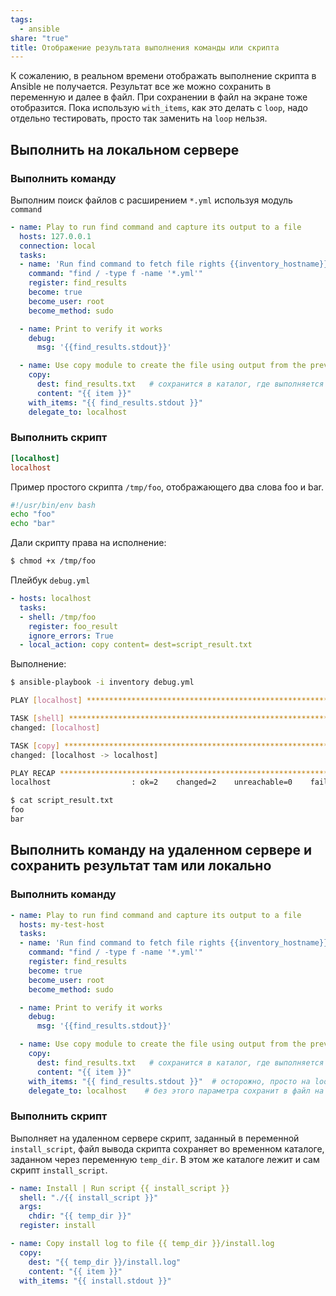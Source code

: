 ```yaml
---
tags:
  - ansible
share: "true"
title: Отображение результата выполнения команды или скрипта
---
```


К сожалению, в реальном времени отображать выполнение скрипта в Ansible не получается. Результат все же можно сохранить в переменную и далее в файл. При сохранении в файл на экране тоже отобразится. Пока использую `with_items`, как это делать с `loop`, надо отдельно тестировать, просто так заменить на `loop` нельзя.
## Выполнить на локальном сервере

### Выполнить команду
Выполним поиск файлов с расширением `*.yml` используя модуль `command`

```yaml title="find_results.yml"
- name: Play to run find command and capture its output to a file
  hosts: 127.0.0.1
  connection: local
  tasks:
  - name: 'Run find command to fetch file rights {{inventory_hostname}}'
    command: "find / -type f -name '*.yml'"
    register: find_results
    become: true
    become_user: root
    become_method: sudo

  - name: Print to verify it works
    debug:
      msg: '{{find_results.stdout}}'

  - name: Use copy module to create the file using output from the previous command.
    copy:
      dest: find_results.txt   # сохранится в каталог, где выполняется плейбук. Можно задать абсолютный путь /tmp/find_results.txt
      content: "{{ item }}"
    with_items: "{{ find_results.stdout }}"
    delegate_to: localhost
```

### Выполнить скрипт

```ini title="inventory"
[localhost]
localhost
```

Пример простого скрипта `/tmp/foo`, отображающего два слова foo и bar.

```bash title="/tmp/foo"
#!/usr/bin/env bash
echo "foo"
echo "bar"
```

Дали скрипту права на исполнение:

```bash
$ chmod +x /tmp/foo
```

Плейбук `debug.yml`

```yaml title="debug.yml"
- hosts: localhost
  tasks:
  - shell: /tmp/foo
    register: foo_result
    ignore_errors: True
  - local_action: copy content= dest=script_result.txt
```

Выполнение:

```bash
$ ansible-playbook -i inventory debug.yml

PLAY [localhost] ********************************************************************************************************************************************************************

TASK [shell] ************************************************************************************************************************************************************************
changed: [localhost]

TASK [copy] *************************************************************************************************************************************************************************
changed: [localhost -> localhost]

PLAY RECAP **************************************************************************************************************************************************************************
localhost                  : ok=2    changed=2    unreachable=0    failed=0

$ cat script_result.txt
foo
bar
```

## Выполнить команду на удаленном сервере и сохранить результат там или локально

### Выполнить команду

```yaml title="remote_find_results.yml"
- name: Play to run find command and capture its output to a file
  hosts: my-test-host
  tasks:
  - name: 'Run find command to fetch file rights {{inventory_hostname}}'
    command: "find / -type f -name '*.yml'"
    register: find_results
    become: true
    become_user: root
    become_method: sudo

  - name: Print to verify it works
    debug:
      msg: '{{find_results.stdout}}'

  - name: Use copy module to create the file using output from the previous command.
    copy:
      dest: find_results.txt   # сохранится в каталог, где выполняется плейбук. Можно задать абсолютный путь /tmp/find_results.txt
      content: "{{ item }}"
    with_items: "{{ find_results.stdout }}"  # осторожно, просто на loop заменить нельзя
    delegate_to: localhost    # без этого параметра сохранит в файл на сервере, где выполняется команда поиска
```

### Выполнить скрипт
Выполняет на удаленном сервере скрипт, заданный в переменной `install_script`, файл вывода скрипта сохраняет во временном каталоге, заданном через переменную `temp_dir`. В этом же каталоге лежит и сам скрипт `install_script`.

```yaml title="remote_script_results.yml"
- name: Install | Run script {{ install_script }}
  shell: "./{{ install_script }}"
  args:
    chdir: "{{ temp_dir }}"
  register: install

- name: Copy install log to file {{ temp_dir }}/install.log
  copy:
    dest: "{{ temp_dir }}/install.log"
    content: "{{ item }}"
  with_items: "{{ install.stdout }}"
```